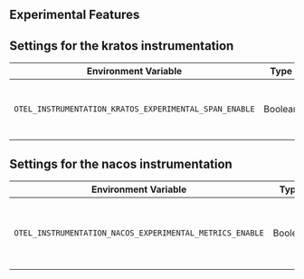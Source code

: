 ## Experimental Features

## Settings for the kratos instrumentation

| Environment Variable                                       | Type    | Default | Description                                                |
|------------------------------------------------------------|---------|---------|------------------------------------------------------------|
| `OTEL_INSTRUMENTATION_KRATOS_EXPERIMENTAL_SPAN_ENABLE`     | Boolean | `false` | Enable the capture of experimental kratos span attributes. |

## Settings for the nacos instrumentation

| Environment Variable                                       | Type    | Default | Description                                                 |
|------------------------------------------------------------|---------|---------|-------------------------------------------------------------|
| `OTEL_INSTRUMENTATION_NACOS_EXPERIMENTAL_METRICS_ENABLE`   | Boolean | `false` | Enable the capture of experimental nacos metrics attributes.|
